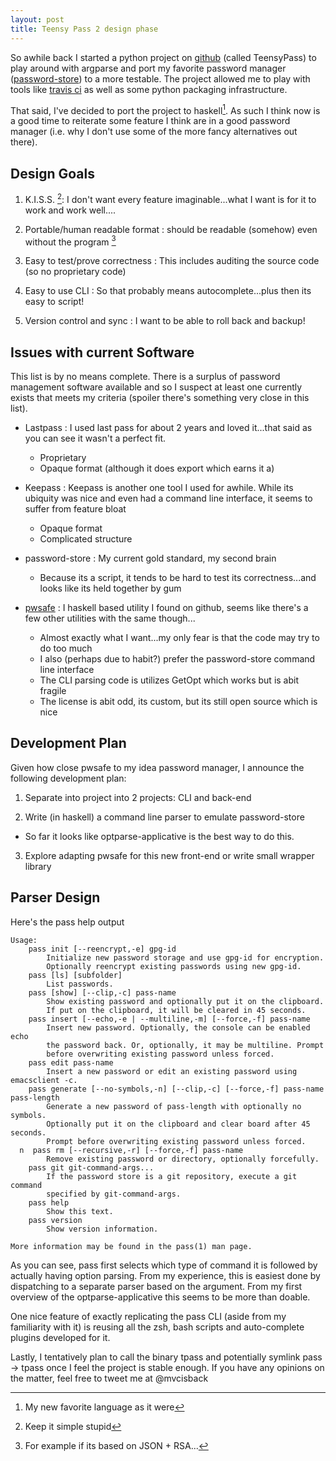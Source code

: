 ```yaml
---
layout: post
title: Teensy Pass 2 design phase
---
```


So awhile back I started a python project on [github](https://github.com/TeensyPass/teensycli) (called TeensyPass) to play around with argparse and port my favorite password manager ([password-store](http://www.zx2c4.com/projects/password-store/)) to a more testable. The project allowed me to play with tools like [travis ci](travis-ci.org ) as well as some python packaging infrastructure.

That said, I've decided to port the project to haskell[^1]. As such I think now is a good time to reiterate some feature I think are in a good password manager (i.e. why I don't use some of the more fancy alternatives out there).

## Design Goals ##

1. K.I.S.S. [^2]: I don't want every feature imaginable...what I want is for it to work and work well....

2. Portable/human readable format : should be readable (somehow) even without the program [^3]

3. Easy to test/prove correctness : This includes auditing the source code (so no proprietary code)

4. Easy to use CLI : So that probably means autocomplete...plus then its easy to script!

5. Version control and sync : I want to be able to roll back and backup!

## Issues with current Software ##
This list is by no means complete. There is a surplus of password management software available and so I suspect at least one currently exists that meets my criteria (spoiler there's something very close in this list).

- Lastpass : I used last pass for about 2 years and loved it...that said as you can see it wasn't a perfect fit.
  - Proprietary
  - Opaque format (although it does export which earns it a)
  
- Keepass : Keepass is another one tool I used for awhile. While its ubiquity was nice and even had a command line interface, it seems to suffer from feature bloat
  - Opaque format
  - Complicated structure

- password-store : My current gold standard, my second brain
  - Because its a script, it tends to be hard to test its correctness...and looks like its held together by gum

- [pwsafe](https://github.com/sol/pwsafe) : I haskell based utility I found on github, seems like there's a few other utilities with the same though...
  - Almost exactly what I want...my only fear is that the code may try to do too much
  - I also (perhaps due to habit?) prefer the password-store command line interface
  - The CLI parsing code is  utilizes GetOpt which works but is abit fragile
  - The license is abit odd, its custom, but its still open source which is nice

## Development Plan ##

Given how close pwsafe to my idea password manager, I announce the following development plan:

1. Separate into project into 2 projects: CLI and back-end

2. Write (in haskell) a command line parser to emulate password-store
  - So far it looks like optparse-applicative is the best way to do this.

3. Explore adapting pwsafe for this new front-end or write small wrapper library

## Parser Design ##

Here's the pass help output

```
Usage:
    pass init [--reencrypt,-e] gpg-id
        Initialize new password storage and use gpg-id for encryption.
        Optionally reencrypt existing passwords using new gpg-id.
    pass [ls] [subfolder]
        List passwords.
    pass [show] [--clip,-c] pass-name
        Show existing password and optionally put it on the clipboard.
        If put on the clipboard, it will be cleared in 45 seconds.
    pass insert [--echo,-e | --multiline,-m] [--force,-f] pass-name
        Insert new password. Optionally, the console can be enabled echo
        the password back. Or, optionally, it may be multiline. Prompt
        before overwriting existing password unless forced.
    pass edit pass-name
        Insert a new password or edit an existing password using emacsclient -c.
    pass generate [--no-symbols,-n] [--clip,-c] [--force,-f] pass-name pass-length
        Generate a new password of pass-length with optionally no symbols.
        Optionally put it on the clipboard and clear board after 45 seconds.
        Prompt before overwriting existing password unless forced.
  n  pass rm [--recursive,-r] [--force,-f] pass-name
        Remove existing password or directory, optionally forcefully.
    pass git git-command-args...
        If the password store is a git repository, execute a git command
        specified by git-command-args.
    pass help
        Show this text.
    pass version
        Show version information.

More information may be found in the pass(1) man page.
```

As you can see, pass first selects which type of command it is followed by actually having option parsing. From my experience, this is easiest done by dispatching to a separate parser based on the argument. From my first overview of the optparse-applicative this seems to be more than doable.

One nice feature of exactly replicating the pass CLI (aside from my familiarity with it) is reusing all the zsh, bash scripts and auto-complete plugins developed for it.

Lastly, I tentatively plan to call the binary tpass and potentially symlink pass -> tpass once I feel the project is stable enough. If you have any opinions on the matter, feel free to tweet me at @mvcisback

[^1]: My new favorite language as it were

[^2]: Keep it simple stupid

[^3]: For example if its based on JSON + RSA... 
